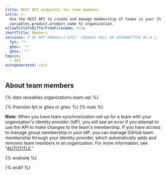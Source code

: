 ```yaml
---
title: REST API endpoints for team members
intro: >-
  Use the REST API to create and manage membership of teams in your {% data
  variables.product.product_name %} organization.
allowTitleToDifferFromFilename: true
shortTitle: Members
versions: # DO NOT MANUALLY EDIT. CHANGES WILL BE OVERWRITTEN BY A 🤖
  fpt: '*'
  ghec: '*'
  ghes: '*'
topics:
  - API
autogenerated: rest
---
```


## About team members

{% data reusables.organizations.team-api %}

{% ifversion fpt or ghes or ghec %}
{% note %}

**Note:** When you have team synchronization set up for a team with your organization's identity provider (IdP), you will see an error if you attempt to use the API to make changes to the team's membership. If you have access to manage group membership in your IdP, you can manage GitHub team membership through your identity provider, which automatically adds and removes team members in an organization. For more information, see "[AUTOTITLE](/enterprise-cloud@latest/organizations/managing-saml-single-sign-on-for-your-organization/managing-team-synchronization-for-your-organization)."

{% endnote %}

{% endif %}

<!-- Content after this section is automatically generated -->
